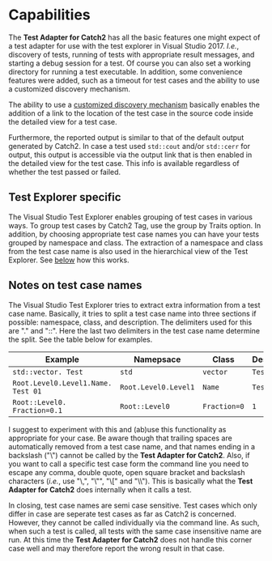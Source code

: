 # Capabilities

The **Test Adapter for Catch2** has all the basic features one might expect of a test adapter for use with the test explorer in Visual Studio 2017. _I.e._, discovery of tests, running of tests with appropriate result messages, and starting a debug session for a test. Of course you can also set a working directory for running a test executable. In addition, some convenience features were added, such as a timeout for test cases and the ability to use a customized discovery mechanism.

The ability to use a [customized discovery mechanism](Settings.md#discovercommandline) basically enables the addition of a link to the location of the test case in the source code inside the detailed view for a test case.

Furthermore, the reported output is similar to that of the default output generated by Catch2. In case a test used `std::cout` and/or `std::cerr` for output, this output is accessible via the output link that is then enabled in the detailed view for the test case. This info is available regardless of whether the test passed or failed.

## Test Explorer specific

The Visual Studio Test Explorer enables grouping of test cases in various ways. To group test cases by Catch2 Tag, use the group by Traits option. In addition, by choosing appropriate test case names you can have your tests grouped by namespace and class. The extraction of a namespace and class from the test case name is also used in the hierarchical view of the Test Explorer. See [below](#notes-on-test-case-names) how this works.

## Notes on test case names

The Visual Studio Test Explorer tries to extract extra information from a test case name. Basically, it tries to split a test case name into three sections if possible: namespace, class, and description. The delimiters used for this are "." and "::". Here the last two delimiters in the test case name determine the split. See the table below for examples.

| Example | Namepsace | Class | Description |
|---------|-----------|-------|-------------|
| `std::vector. Test` | `std` | `vector` | `Test` |
| `Root.Level0.Level1.Name. Test 01` | `Root.Level0.Level1` | `Name` | `Test 01` |
|  `Root::Level0. Fraction=0.1` | `Root::Level0` |  `Fraction=0` |  `1` |

I suggest to experiment with this and (ab)use this functionality as appropriate for your case. Be aware though that trailing spaces are automatically removed from a test case name, and that names ending in a backslash ("\\") cannot be called by the **Test Adapter for Catch2**. Also, if you want to call a specific test case form the command line you need to escape any comma, double quote, open square bracket and backslash characters (_i.e._, use "\\,", "\\"", "\\[" and "\\\\"). This is basically what the **Test Adapter for Catch2** does internally when it calls a test.

In closing, test case names are semi case sensitive. Test cases which only differ in case are seperate test cases as far as Catch2 is concerned. However, they cannot be called individually via the command line. As such, when such a test is called, all tests with the same case insensitive name are run. At this time the **Test Adapter for Catch2** does not handle this corner case well and may therefore report the wrong result in that case.